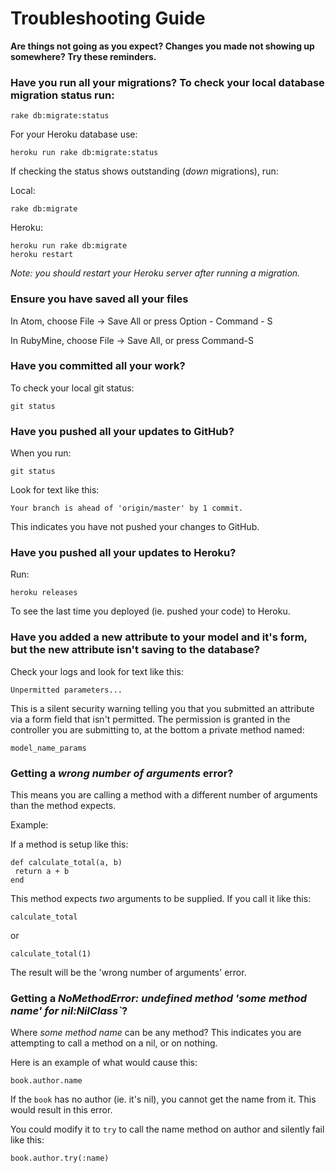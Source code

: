 # Troubleshooting Guide

__Are things not going as you expect? Changes you made not showing up somewhere? Try these reminders.__


### Have you run all your migrations? To check your local database migration status run:

````
rake db:migrate:status
````

For your Heroku database use:

````
heroku run rake db:migrate:status
````

If checking the status shows outstanding (_down_ migrations), run:

Local:

````
rake db:migrate
````

Heroku:

````
heroku run rake db:migrate
heroku restart
````

_Note: you should restart your Heroku server after running a migration._

### Ensure you have saved all your files

In Atom, choose File -> Save All or press Option - Command - S

In RubyMine, choose File -> Save All, or press Command-S


### Have you committed all your work?

To check your local git status:

````
git status
````

### Have you pushed all your updates to GitHub?

When you run:

````
git status
````

Look for text like this:

`Your branch is ahead of 'origin/master' by 1 commit.`

This indicates you have not pushed your changes to GitHub.

### Have you pushed all your updates to Heroku?

Run:

````
heroku releases
````

To see the last time you deployed (ie. pushed your code) to Heroku.

### Have you added a new attribute to your model and it's form, but the new attribute isn't saving to the database?

Check your logs and look for text like this:

`Unpermitted parameters...`

This is a silent security warning telling you that you submitted an attribute via a form field that isn't permitted. The permission is granted in the controller you are submitting to, at the bottom a private method named:

`model_name_params`

### Getting a _wrong number of arguments_ error?

This means you are calling a method with a different number of arguments than the method expects.

Example:

If a method is setup like this:

````
def calculate_total(a, b)
 return a + b
end
````

This method expects _two_ arguments to be supplied. If you call it like this:

````
calculate_total
````

or

````
calculate_total(1)
````

The result will be the 'wrong number of arguments' error.

### Getting a _NoMethodError: undefined method 'some method name' for nil:NilClass`_?

Where _some method name_ can be any method? This indicates you are attempting to call a method on a nil, or on nothing.

Here is an example of what would cause this:

````
book.author.name
````

If the `book` has no author (ie. it's nil), you cannot get the name from it. This would result in this error.

You could modify it to `try` to call the name method on author and silently fail like this:

````
book.author.try(:name)
````
